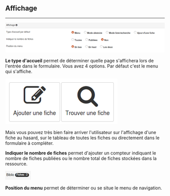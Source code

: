## Affichage
---
![](images/clacoform-fig10.png)

**Le type d'accueil** permet de déterminer quelle page s'affichera lors de l'entrée dans le formulaire. Vous avez 4 options. Par défaut c'est le menu qui s'affiche.

![](images/clacoform-fig7.png)


Mais vous pouvez très bien faire arriver l'utilisateur sur l'affichage d'une fiche au hasard, sur le tableau de toutes les fiches ou directement dans le formulaire à compléter.

**Indiquer le nombre de fiches** permet d'ajouter un compteur indiquant le nombre de fiches publiées ou le nombre total de fiches stockées dans la ressource.

![](/assets/clacoform-fig38.png)

**Position du menu** permet de déterminer ou se situe le menu de navigation.



